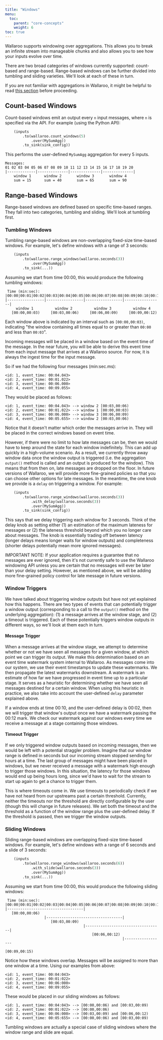 ```yaml
---
title: "Windows"
menu:
  toc:
    parent: "core-concepts"
    weight: 6
toc: true
---
```

Wallaroo supports windowing over aggregations. This allows you to break an infinite stream into manageable chunks and also allows you to see how your inputs evolve over time.

There are two broad categories of windows currently supported: count-based and range-based. Range-based windows can be further divided into tumbling and sliding varieties. We'll look at each of these in turn.

If you are not familiar with aggregations in Wallaroo, it might be helpful to read [this section](/core-concepts/aggregations) before proceeding.

## Count-based Windows

Count-based windows emit an output every `n` input messages, where `n` is specified via the API. For example (using the Python API):

```python
    (inputs
        .to(wallaroo.count_windows(5)
            .over(MySumAgg))
        .to_sink(sink_config))
```

This performs the user-defined `MySumAgg` aggregation for every 5 inputs. 

```
Messages:
01 02 03 04 05 06 07 08 09 10 11 12 13 14 15 16 17 18 19 20 
|-------------|--------------|--------------|--------------|
    window 1      window 2       window 3       window 4
    sum = 15      sum = 40       sum = 65       sum = 90
```

## Range-based Windows

Range-based windows are defined based on specific time-based ranges. They fall into two categories, tumbling and sliding. We'll look at tumbling first.

### Tumbling Windows

Tumbling range-based windows are non-overlapping fixed-size time-based windows.
For example, let's define windows with a range of 3 seconds:

```python
    (inputs
        .to(wallaroo.range_windows(wallaroo.seconds(3))
            .over(MySumAgg))
        .to_sink(...))
```

Assuming we start from time 00:00, this would produce the following tumbling windows:

```
 Time (min:sec):
|00:00|00:01|00:02|00:03|00:04|00:05|00:06|00:07|00:08|00:09|00:10|00:11
|-----------------|-----------------|-----------------|-----------------|
     window 1          window 2          window 3          window 4
   [00:00,00:03)     [00:03,00:06)     [00:06,00:09)     [00:09,00:12)
```

Each window above is indicated by an interval such as `[00:00,00:03)`, indicating "the window containing all times equal to or greater than `00:00` and less than `00:03`".

Incoming messages will be placed in a window based on the event time of the message. In the near future, you will be able to derive this event time from each input message that arrives at a Wallaroo source. For now, it is always the ingest time for the input message.

So if we had the following four messages (min:sec.ms):
```
<id: 1, event_time: 00:04.043>
<id: 2, event_time: 00:01.022>
<id: 3, event_time: 00:06.000>
<id: 4, event_time: 00:09.055>
```

They would be placed as follows:
```
<id: 1, event_time: 00:04.043> --> window 2 [00:03,00:06)
<id: 2, event_time: 00:01.022> --> window 1 [00:00,00:03)
<id: 3, event_time: 00:06.000> --> window 3 [00:06,00:09)
<id: 4, event_time: 00:05.655> --> window 2 [00:03,00:06)
```

Notice that it doesn't matter which order the messages arrive in. They will be placed in the correct windows based on event time.

However, if there were no limit to how late messages can be, then we would have to keep around the state for each window indefinitely. This can add up quickly in a high-volume scenario. As a result, we currently throw away window data once the window output is triggered (i.e. the aggregation `output()` method is called and an output is produced for the window). This means that from then on, late messages are dropped on the floor. In future versions of Wallaroo, we will provide more fine-grained policies so that you can choose other options for late messages. In the meantime, the one knob we provide is a `delay` on triggering a window. For example:

```python
    (inputs
        .to(wallaroo.range_windows(wallaroo.seconds(3))
            .with_delay(wallaroo.seconds(3))
            .over(MySumAgg))
        .to_sink(sink_config))
```

This says that we delay triggering each window for 3 seconds. Think of the delay knob as setting either (1) an estimation of the maximum lateness for messages or (2) the lateness threshold beyond which you no longer care about messages. The knob is essentially trading off between latency (longer delays means longer waits for window outputs) and completeness (shorter delays potentially mean more ignored messages). 

IMPORTANT NOTE: If your application requires a guarantee that no messages are ever ignored, then it's not currently safe to use the Wallaroo windowing API unless you are certain that no messages will ever be later than your delay setting. However, as mentioned above, we will be adding more fine-grained policy control for late message in future versions.

### Window Triggers

We have talked about triggering window outputs but have not yet explained how this happens. There are two types of events that can potentially trigger a window output (corresponding to a call to the `output()` method on the underlying aggregation): (1) a message arrives at the window stage, and (2) a timeout is triggered. Each of these potentially triggers window outputs in different ways, so we'll look at them each in turn.

#### Message Trigger

When a message arrives at the window stage, we attempt to determine whether or not we have seen all messages for a given window, at which point we can trigger its output. We make this determination based on an event time watermark system internal to Wallaroo. As messages come into our system, we use their event timestamps to update these watermarks. We then propagate the latest watermarks downstream. A watermark is an estimate of how far we have progressed in event time up to a particular stage. It serves as a heuristic for determining whether we have seen all messages destined for a certain window. When using this heuristic in practice, we also take into account the user-defined `delay` parameter explained above. 

If a window ends at time 00:10, and the user-defined delay is 00:02, then we will trigger that window's output once we have a watermark passing the 00:12 mark. We check our watermark against our windows every time we receive a message at a stage containing those windows.

#### Timeout Trigger

If we only triggered window outputs based on incoming messages, then we would be left with a potential straggler problem. Imagine that our window range is defined in seconds but our incoming stream stopped sending for hours at a time. The last group of messages might have been placed in windows, but we never received a message with a watermark high enough to trigger those windows. In this situation, the latency for those windows would end up being hours long, since we'd have to wait for the stream to start up again to get a chance to trigger them.

This is where timeouts come in. We use timeouts to periodically check if we have not heard from our upstreams past a certain threshold. Currently, neither the timeouts nor the threshold are directly configurable by the user (though this will change in future releases). We set both the timeout and the threshold as a function of the window range plus the user-defined delay. If the threshold is passed, then we trigger the window outputs.

### Sliding Windows

Sliding range-based windows are overlapping fixed-size time-based windows.
For example, let's define windows with a range of 6 seconds and a slide of 3 seconds:

```python
    (inputs
        .to(wallaroo.range_windows(wallaroo.seconds(6))
            .with_slide(wallaroo.seconds(3))
            .over(MySumAgg))
        .to_sink(...))
```

Assuming we start from time 00:00, this would produce the following sliding windows:

```
 Time (min:sec):
|00:00|00:01|00:02|00:03|00:04|00:05|00:06|00:07|00:08|00:09|00:10|00:11
|-----------------------------------|
   [00:00,00:06)                     
                  |-----------------------------------|
                     [00:03,00:09)                       
                                    |-----------------------------------|
                                        [00:06,00:12)     
                                                      |------------------
                                                          [00:09,00:15)     
```

Notice how these windows overlap. Messages will be assigned to more than one window at a time. Using our examples from above:
```
<id: 1, event_time: 00:04:043>
<id: 2, event_time: 00:01:022>
<id: 3, event_time: 00:06:000>
<id: 4, event_time: 00:09:055>
```

These would be placed in our sliding windows as follows:
```
<id: 1, event_time: 00:04:043> --> [00:00,00:06) and [00:03,00:09)
<id: 2, event_time: 00:01:022> --> [00:00,00:06)
<id: 3, event_time: 00:06:000> --> [00:03,00:09) and [00:06,00:12)
<id: 4, event_time: 00:05:655> --> [00:00,00:06) and [00:03,00:09)
```

Tumbling windows are actually a special case of sliding windows where the window range and slide are equal. 
